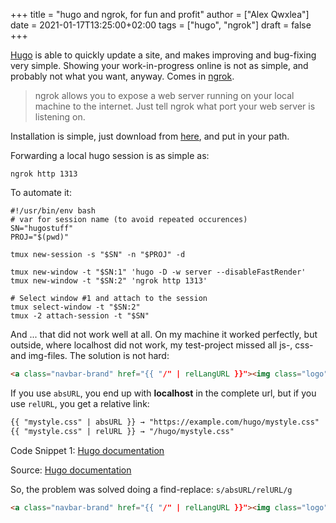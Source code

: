 +++
title = "hugo and ngrok, for fun and profit"
author = ["Alex Qwxlea"]
date = 2021-01-17T13:25:00+02:00
tags = ["hugo", "ngrok"]
draft = false
+++

[Hugo](https://gohugo.io/documentation/) is able to quickly update a site, and makes improving and bug-fixing very simple. Showing your work-in-progress online is not as simple, and probably not what you want, anyway. Comes in [ngrok](https://ngrok.com/).

> ngrok allows you to expose a web server running on your local machine to the internet. Just tell ngrok what port your web server is listening on.

Installation is simple, just download from [here](https://ngrok.com/download), and put in your path.

Forwarding a local hugo session is as simple as:

```shell
ngrok http 1313
```

To automate it:

```shell
#!/usr/bin/env bash
# var for session name (to avoid repeated occurences)
SN="hugostuff"
PROJ="$(pwd)"

tmux new-session -s "$SN" -n "$PROJ" -d

tmux new-window -t "$SN:1" 'hugo -D -w server --disableFastRender'
tmux new-window -t "$SN:2" 'ngrok http 1313'

# Select window #1 and attach to the session
tmux select-window -t "$SN:2"
tmux -2 attach-session -t "$SN"
```

And ... that did not work well at all. On my machine it worked perfectly, but outside, where localhost did not work, my test-project missed all js-, css- and img-files. The solution is not hard:

```html
<a class="navbar-brand" href="{{ "/" | relLangURL }}"><img class="logo" src="{{ "img/logo.jpeg" | absURL }}" alt="{{ .Site.Title }}"></a>
```

If you use `absURL`, you end up with ****localhost**** in the complete url, but if you use `relURL`, you get a relative link:

```html
{{ "mystyle.css" | absURL }} → "https://example.com/hugo/mystyle.css"
{{ "mystyle.css" | relURL }} → "/hugo/mystyle.css"
```

<div class="src-block-caption">
  <span class="src-block-number">Code Snippet 1</span>:
  <a href="https://gohugo.io/functions/absurl/">Hugo documentation</a>
</div>

Source: [Hugo documentation](https://gohugo.io/functions/absurl/)

So, the problem was solved doing a find-replace: `s/absURL/relURL/g`

```html
<a class="navbar-brand" href="{{ "/" | relLangURL }}"><img class="logo" src="{{ "img/logo.jpeg" | relURL }}" alt="{{ .Site.Title }}"></a>
```
